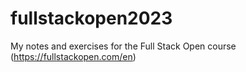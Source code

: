 # fullstackopen2023
My notes and exercises for the Full Stack Open course (https://fullstackopen.com/en)
